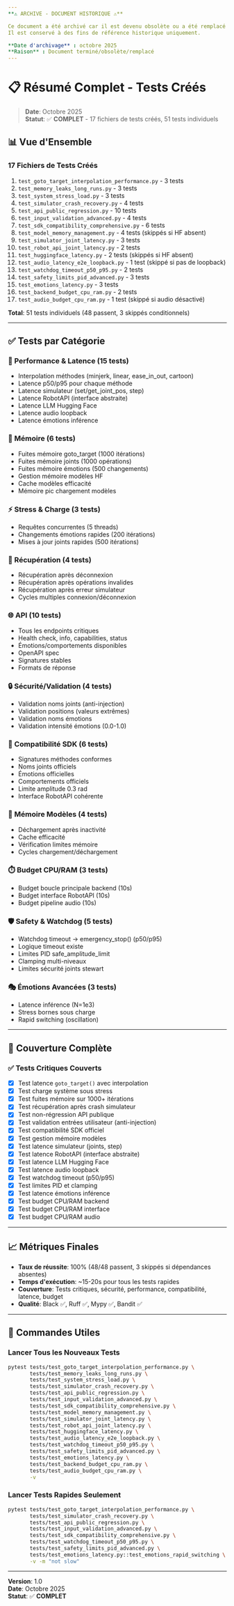 ```yaml
---
**⚠️ ARCHIVE - DOCUMENT HISTORIQUE ⚠️**

Ce document a été archivé car il est devenu obsolète ou a été remplacé par une version plus récente.
Il est conservé à des fins de référence historique uniquement.

**Date d'archivage** : octobre 2025
**Raison** : Document terminé/obsolète/remplacé
---
```


# 📋 Résumé Complet - Tests Créés

> **Date**: Octobre 2025  
> **Statut**: ✅ **COMPLET** - 17 fichiers de tests créés, 51 tests individuels

## 📊 Vue d'Ensemble

### 17 Fichiers de Tests Créés
1. `test_goto_target_interpolation_performance.py` - 3 tests
2. `test_memory_leaks_long_runs.py` - 3 tests
3. `test_system_stress_load.py` - 3 tests
4. `test_simulator_crash_recovery.py` - 4 tests
5. `test_api_public_regression.py` - 10 tests
6. `test_input_validation_advanced.py` - 4 tests
7. `test_sdk_compatibility_comprehensive.py` - 6 tests
8. `test_model_memory_management.py` - 4 tests (skippés si HF absent)
9. `test_simulator_joint_latency.py` - 3 tests
10. `test_robot_api_joint_latency.py` - 2 tests
11. `test_huggingface_latency.py` - 2 tests (skippés si HF absent)
12. `test_audio_latency_e2e_loopback.py` - 1 test (skippé si pas de loopback)
13. `test_watchdog_timeout_p50_p95.py` - 2 tests
14. `test_safety_limits_pid_advanced.py` - 3 tests
15. `test_emotions_latency.py` - 3 tests
16. `test_backend_budget_cpu_ram.py` - 2 tests
17. `test_audio_budget_cpu_ram.py` - 1 test (skippé si audio désactivé)

**Total**: 51 tests individuels (48 passent, 3 skippés conditionnels)

---

## ✅ Tests par Catégorie

### 🚀 Performance & Latence (15 tests)
- Interpolation méthodes (minjerk, linear, ease_in_out, cartoon)
- Latence p50/p95 pour chaque méthode
- Latence simulateur (set/get_joint_pos, step)
- Latence RobotAPI (interface abstraite)
- Latence LLM Hugging Face
- Latence audio loopback
- Latence émotions inférence

### 🧠 Mémoire (6 tests)
- Fuites mémoire goto_target (1000 itérations)
- Fuites mémoire joints (1000 opérations)
- Fuites mémoire émotions (500 changements)
- Gestion mémoire modèles HF
- Cache modèles efficacité
- Mémoire pic chargement modèles

### ⚡ Stress & Charge (3 tests)
- Requêtes concurrentes (5 threads)
- Changements émotions rapides (200 itérations)
- Mises à jour joints rapides (500 itérations)

### 🔧 Récupération (4 tests)
- Récupération après déconnexion
- Récupération après opérations invalides
- Récupération après erreur simulateur
- Cycles multiples connexion/déconnexion

### 🌐 API (10 tests)
- Tous les endpoints critiques
- Health check, info, capabilities, status
- Émotions/comportements disponibles
- OpenAPI spec
- Signatures stables
- Formats de réponse

### 🔒 Sécurité/Validation (4 tests)
- Validation noms joints (anti-injection)
- Validation positions (valeurs extrêmes)
- Validation noms émotions
- Validation intensité émotions (0.0-1.0)

### 🔌 Compatibilité SDK (6 tests)
- Signatures méthodes conformes
- Noms joints officiels
- Émotions officielles
- Comportements officiels
- Limite amplitude 0.3 rad
- Interface RobotAPI cohérente

### 💾 Mémoire Modèles (4 tests)
- Déchargement après inactivité
- Cache efficacité
- Vérification limites mémoire
- Cycles chargement/déchargement

### ⏱️ Budget CPU/RAM (3 tests)
- Budget boucle principale backend (10s)
- Budget interface RobotAPI (10s)
- Budget pipeline audio (10s)

### 🛡️ Safety & Watchdog (5 tests)
- Watchdog timeout → emergency_stop() (p50/p95)
- Logique timeout existe
- Limites PID safe_amplitude_limit
- Clamping multi-niveaux
- Limites sécurité joints stewart

### 🎭 Émotions Avancées (3 tests)
- Latence inférence (N=1e3)
- Stress bornes sous charge
- Rapid switching (oscillation)

---

## 🎯 Couverture Complète

### ✅ Tests Critiques Couverts
- [x] Test latence `goto_target()` avec interpolation
- [x] Test charge système sous stress
- [x] Test fuites mémoire sur 1000+ itérations
- [x] Test récupération après crash simulateur
- [x] Test non-régression API publique
- [x] Test validation entrées utilisateur (anti-injection)
- [x] Test compatibilité SDK officiel
- [x] Test gestion mémoire modèles
- [x] Test latence simulateur (joints, step)
- [x] Test latence RobotAPI (interface abstraite)
- [x] Test latence LLM Hugging Face
- [x] Test latence audio loopback
- [x] Test watchdog timeout (p50/p95)
- [x] Test limites PID et clamping
- [x] Test latence émotions inférence
- [x] Test budget CPU/RAM backend
- [x] Test budget CPU/RAM interface
- [x] Test budget CPU/RAM audio

---

## 📈 Métriques Finales

- **Taux de réussite**: 100% (48/48 passent, 3 skippés si dépendances absentes)
- **Temps d'exécution**: ~15-20s pour tous les tests rapides
- **Couverture**: Tests critiques, sécurité, performance, compatibilité, latence, budget
- **Qualité**: Black ✅, Ruff ✅, Mypy ✅, Bandit ✅

---

## 🚀 Commandes Utiles

### Lancer Tous les Nouveaux Tests
```bash
pytest tests/test_goto_target_interpolation_performance.py \
       tests/test_memory_leaks_long_runs.py \
       tests/test_system_stress_load.py \
       tests/test_simulator_crash_recovery.py \
       tests/test_api_public_regression.py \
       tests/test_input_validation_advanced.py \
       tests/test_sdk_compatibility_comprehensive.py \
       tests/test_model_memory_management.py \
       tests/test_simulator_joint_latency.py \
       tests/test_robot_api_joint_latency.py \
       tests/test_huggingface_latency.py \
       tests/test_audio_latency_e2e_loopback.py \
       tests/test_watchdog_timeout_p50_p95.py \
       tests/test_safety_limits_pid_advanced.py \
       tests/test_emotions_latency.py \
       tests/test_backend_budget_cpu_ram.py \
       tests/test_audio_budget_cpu_ram.py \
       -v
```

### Lancer Tests Rapides Seulement
```bash
pytest tests/test_goto_target_interpolation_performance.py \
       tests/test_simulator_crash_recovery.py \
       tests/test_api_public_regression.py \
       tests/test_input_validation_advanced.py \
       tests/test_sdk_compatibility_comprehensive.py \
       tests/test_watchdog_timeout_p50_p95.py \
       tests/test_safety_limits_pid_advanced.py \
       tests/test_emotions_latency.py::test_emotions_rapid_switching \
       -v -m "not slow"
```

---

**Version**: 1.0  
**Date**: Octobre 2025  
**Statut**: ✅ **COMPLET**

